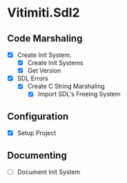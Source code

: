 # Vitimiti.Sdl2

## Code Marshaling
- [x] Create Init System.
  - [x] Create Init Systems
  - [x] Get Version
- [x] SDL Errors
  - [x] Create C String Marshaling
    - [x] Import SDL's Freeing System

## Configuration
- [x] Setup Project

## Documenting
- [ ] Document Init System
